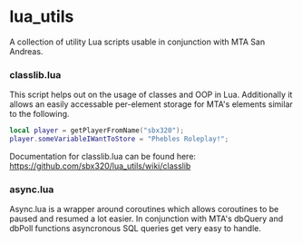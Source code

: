 lua_utils
=========

A collection of utility Lua scripts usable in conjunction with MTA San Andreas.


### classlib.lua
This script helps out on the usage of classes and OOP in Lua. Additionally it allows an easily accessable per-element storage for MTA's elements similar to the following.
```lua
local player = getPlayerFromName("sbx320");
player.someVariableIWantToStore = "Phebles Roleplay!";
```

Documentation for classlib.lua can be found here: https://github.com/sbx320/lua_utils/wiki/classlib

### async.lua
Async.lua is a wrapper around coroutines which allows coroutines to be paused and resumed a lot easier. In conjunction with MTA's dbQuery and dbPoll functions asyncronous SQL queries get very easy to handle.
